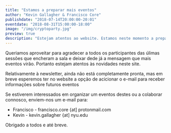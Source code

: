 ```yaml
---
title: "Estamos a preparar mais eventos"
author: "Kevin Gallagher & Francisco Core"
publishdate: "2018-07-14T20:00:00-20:01"
eventdate: "2018-08-31T15:00:00-18:00"
image: "/img/cryptoparty.jpg"
preview: true
description: "Estejam atentos ao website. Estamos neste momento a preparar mais eventos."
---
```


Queriamos aproveitar para agradecer a todos os participantes das úlimas sessões que encheram a sala e deixar dede já a mensagem que mais eventos virão. Portanto estejam atentos às novidades neste site.

Relativamente à newsletter, ainda não está completamente pronta, mas em breve esperemos ter no website a opção de acicionar o e-mail para receber informações sobre futuros eventos

Se estiverem interessados em organizar um eventos destes ou a colaborar connosco, enviem-nos um e-mail para:
* Francisco -  francisco.core {at] protonmail.com
* Kevin - kevin.gallagher {at] nyu.edu


Obrigado a todos e até breve.
